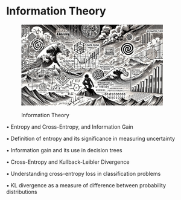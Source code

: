 # Information Theory

<div align="left"><figure><img src="../../.gitbook/assets/ml-information-theory-min.png" alt="" width="375"><figcaption><p>Information Theory</p></figcaption></figure></div>



• Entropy and Cross-Entropy,  and Information Gain

• Definition of entropy and its significance in measuring uncertainty

• Information gain and its use in decision trees

• Cross-Entropy and Kullback-Leibler Divergence

• Understanding cross-entropy loss in classification problems

• KL divergence as a measure of difference between probability distributions
